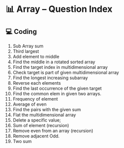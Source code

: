# 📊 Array – Question Index

## 💻 Coding
1. Sub Array sum
2. Third largest
3. Add element to middle
4. Find the middle in a rotated sorted array
5. Find the target index in multidimensional array
6. Check target is part of given multidimensional array
7. Find the longest increasing subarray
8. Reverse each elements
9. Find the last occurrence of the given target
10. Find the common elem in given two arrays.
11. Frequency of element
12. Average of even
13. Find the pairs with the given sum
14. Flat the multidimensional array
15. Delete a specific value;
16. Sum of element (recursion)
17. Remove even from an array (recursion)
18. Remove adjacent Odd.
19. Two sum 